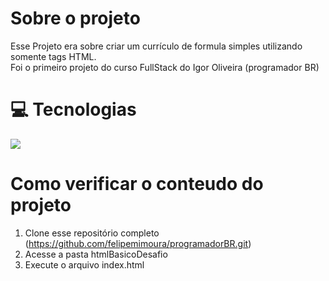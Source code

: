 # Sobre o projeto
Esse Projeto era sobre criar um currículo de formula simples utilizando somente tags HTML. <br>
Foi o primeiro projeto do curso FullStack do Igor Oliveira (programador BR)

# :computer: Tecnologias
 <img src="https://img.icons8.com/color/48/000000/html-5.png"/>

 # Como verificar o conteudo do projeto
 1. Clone esse repositório completo (https://github.com/felipemimoura/programadorBR.git)
 1. Acesse a pasta htmlBasicoDesafio
 3. Execute o arquivo index.html
